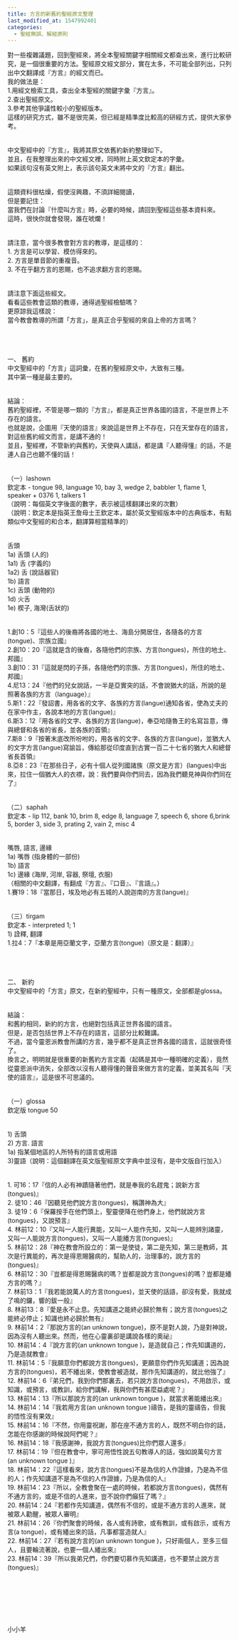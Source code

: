```yaml
---
title: 方言的新舊約聖經原文整理
last_modified_at: 1547992401
categories:
  - 聖經無誤、解經原則
---
```


對一些複雜議題，回到聖經來，將全本聖經關鍵字相關經文都查出來，進行比較研究，是一個很重要的方法。<!--more-->聖經原文經文部分，實在太多，不可能全部列出，只列出中文翻譯成『方言』的經文而已。<br>我的做法是：<br>1.用經文檢索工具，查出全本聖經的關鍵字彙『方言』。<br>2.查出聖經原文。<br>3.參考其他爭議性較小的聖經版本。<br>這樣的研究方式，雖不是很完美，但已經是精準度比較高的研經方式，提供大家參考。<br><br><br>中文聖經中的『方言』，我將其原文依舊約新約整理如下。<br>並且，在我整理出來的中文經文裡，同時附上英文欽定本的字彙。<br>如果該句沒有英文附上，表示該句英文未將中文的『方言』翻出。<br><br><br>這類資料很枯燥，假使沒興趣，不須詳細閱讀，<br>但是要記住：<br>當我們在討論『什麼叫方言』時，必要的時候，請回到聖經這些基本資料來。<br>這時，很快你就會發現，誰在唬爛！<br><br><br>請注意，當今很多教會對方言的教導，是這樣的：<br>1.	方言是可以學習、模仿得來的。<br>2.	方言是單音節的重複音。<br>3.	不在乎翻方言的恩賜，也不追求翻方言的恩賜。<br><br><br>請注意下面這些經文。<br>看看這些教會這類的教導，通得過聖經檢驗嗎？<br>更原諒我這樣說：<br>當今教會教導的所謂「方言」，是真正合乎聖經的來自上帝的方言嗎？<br><br><br><br><br>一、 舊約<br>中文聖經中的「方言」這詞彙，在舊約聖經原文中，大致有三種。<br>其中第一種是最主要的。<br><br><br>結論：<br>舊約聖經裡，不管是哪一類的『方言』，都是真正世界各國的語言，不是世界上不存在的語言。<br>也就是說，企圖用『天使的語言』來說這是世界上不存在，只在天堂存在的語言，對這些舊約經文而言，是講不通的！<br>並且，聖經裡，不管新約與舊約，天使與人講話，都是講『人聽得懂』的話，不是連人自己也聽不懂的話！<br><br><br>（一）lashown<br>欽定本 - tongue 98, language 10, bay 3, wedge 2, babbler 1, flame 1,<br>speaker + 0376 1, talkers 1 <br>（說明：每個英文字後面的數字，表示被這樣翻譯出來的次數）<br>（說明：欽定本是指英王詹母士王欽定本，屬於英文聖經版本中的古典版本，有點類似中文聖經的和合本，翻譯算相當精準的）<br><br><br>舌頭<br>1a) 舌頭 (人的)<br>1a1) 舌 (字義的)<br>1a2) 舌 (說話器官)<br>1b) 語言<br>1c) 舌頭 (動物的)<br>1d) 火舌 <br>1e) 楔子, 海灣(舌狀的)<br><br><br>1.創10：5『這些人的後裔將各國的地土、海島分開居住，各隨各的方言(tongue)、宗族立國』<br>2.創10：20『這就是含的後裔，各隨他們的宗族、方言(tongues)，所住的地土、邦國』<br>3.創10：31『這就是閃的子孫，各隨他們的宗族、方言(tongues)，所住的地土、邦國』<br>4.尼13：24『他們的兒女說話，一半是亞實突的話，不會說猶大的話，所說的是照著各族的方言（language）』<br>5.斯1：22『發詔書，用各省的文字、各族的方言(langue)通知各省，使為丈夫的在家中作主，各說本地的方言(langue)』<br>6.斯3：12『用各省的文字、各族的方言(langue)，奉亞哈隨魯王的名寫旨意，傳與總督和各省的省長，並各族的首領』<br>7.斯8：9『按著末底改所吩咐的，用各省的文字、各族的方言(langue)，並猶大人的文字方言(langue)寫諭旨，傳給那從印度直到古實一百二十七省的猶大人和總督省長首領』<br>8.亞8：23『在那些日子，必有十個人從列國諸族（原文是方言）(langues)中出來，拉住一個猶大人的衣襟，說：我們要與你們同去，因為我們聽見神與你們同在了』<br><br><br>（二）saphah<br>欽定本 - lip 112, bank 10, brim 8, edge 8, language 7, speech 6, shore 6,brink 5, border 3, side 3, prating 2, vain 2, misc 4<br><br><br>嘴唇, 語言, 邊緣<br>1a) 嘴唇 (指身體的一部份)<br>1b) 語言<br>1c) 邊緣 (海岸, 河岸, 容器, 祭壇, 衣服)<br>（相關的中文翻譯，有翻成『方言』、『口音』、『言語』。）<br>1.賽19：18『當那日，埃及地必有五城的人說迦南的方言(langue)』<br><br><br>（三）tirgam <br>欽定本 - interpreted 1; 1<br>1) 詮釋, 翻譯<br>1.拉4：7『本章是用亞蘭文字，亞蘭方言(tongue)（原文是：翻譯）』<br><br><br><br><br>二、 新約<br>中文聖經中的「方言」原文，在新約聖經中，只有一種原文，全部都是glossa。<br><br><br>結論：<br>和舊約相同，新約的方言，也絕對包括真正世界各國的語言。<br>但是，是否包括世界上不存在的語言，這部分比較難講。<br>不過，當今靈恩派教會所講的方言，幾乎都不是真正世界各國的語言，這就很奇怪了。<br>換言之，明明就是很重要的新舊約方言定義（起碼是其中一種明確的定義），竟然從靈恩派中消失，全部改以沒有人聽得懂的聲音來做方言的定義，並美其名叫『天使的語言』，這是很不可思議的。<br><br><br>（一）glossa<br>欽定版 tongue 50<br><br><br>1) 舌頭<br>2) 方言. 語言<br>1a) 指某個地區的人所特有的語言或用語<br>3)靈語（說明：這個翻譯在英文版聖經原文字典中並沒有，是中文版自行加入）<br><br><br>1. 可16：17『信的人必有神蹟隨著他們，就是奉我的名趕鬼；說新方言(tongues)』<br>2. 徒10：46『因聽見他們說方言(tongues)，稱讚神為大』<br>3. 徒19：6『保羅按手在他們頭上，聖靈便降在他們身上，他們就說方言(tongues)，又說預言』<br>4. 林前12：10『又叫一人能行異能，又叫一人能作先知，又叫一人能辨別諸靈，又叫一人能說方言(tongues)，又叫一人能繙方言(tongues)』<br>5. 林前12：28『神在教會所設立的：第一是使徒，第二是先知，第三是教師，其次是行異能的，再次是得恩賜醫病的，幫助人的，治理事的，說方言的(tongues)』<br>6. 林前12：30『豈都是得恩賜醫病的嗎？豈都是說方言(tongues)的嗎？豈都是繙方言的嗎？』<br>7. 林前13：1『我若能說萬人的方言(tongues)，並天使的話語，卻沒有愛，我就成了鳴的鑼，響的鈸一般』<br>8. 林前13：8『愛是永不止息。先知講道之能終必歸於無有；說方言(tongues)之能終必停止；知識也終必歸於無有』<br>9. 林前14：2『那說方言的(an unknown tongue)，原不是對人說，乃是對神說，因為沒有人聽出來。然而，他在心靈裏卻是講說各樣的奧祕』<br>10. 林前14：4『說方言的(an unknown tongue )，是造就自己；作先知講道的，乃是造就教會』<br>11. 林前14：5『我願意你們都說方言(tongues)，更願意你們作先知講道；因為說方言的(tongues)，若不繙出來，使教會被造就，那作先知講道的，就比他強了』<br>12. 林前14：6『弟兄們，我到你們那裏去，若只說方言(tongues)，不用啟示，或知識，或預言，或教訓，給你們講解，我與你們有甚麼益處呢？』<br>13. 林前14：13『所以那說方言的(an unknown tongue )，就當求著能繙出來』<br>14. 林前14：14『我若用方言(an unknown tongue )禱告，是我的靈禱告，但我的悟性沒有果效』<br>15. 林前14：16『不然，你用靈祝謝，那在座不通方言的人，既然不明白你的話，怎能在你感謝的時候說阿們呢？』<br>16. 林前14：18『我感謝神，我說方言(tongues)比你們眾人還多』<br>17. 林前14：19『但在教會中，寧可用悟性說五句教導人的話，強如說萬句方言(an unknown tongue )』<br>18. 林前14：22『這樣看來，說方言(tongues)不是為信的人作證據，乃是為不信的人；作先知講道不是為不信的人作證據，乃是為信的人』<br>19. 林前14：23『所以，全教會聚在一處的時候，若都說方言(tongues)，偶然有不通方言的，或是不信的人進來，豈不說你們癲狂了嗎？』<br>20. 林前14：24『若都作先知講道，偶然有不信的，或是不通方言的人進來，就被眾人勸醒，被眾人審明』<br>21. 林前14：26『你們聚會的時候，各人或有詩歌，或有教訓，或有啟示，或有方言(a tongue)，或有繙出來的話，凡事都當造就人』<br>22. 林前14：27『若有說方言的(an unknown tongue )，只好兩個人，至多三個人，且要輪流著說，也要一個人繙出來』<br>23. 林前14：39『所以我弟兄們，你們要切慕作先知講道，也不要禁止說方言(tongues)』<br><br><br><br><br><br><br><br>小小羊
